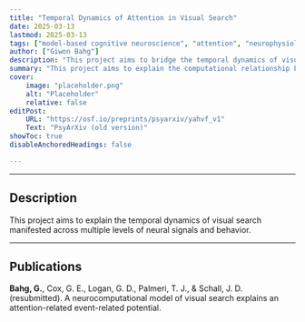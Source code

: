 ```yaml
---
title: "Temporal Dynamics of Attention in Visual Search" 
date: 2025-03-13
lastmod: 2025-03-13
tags: ["model-based cognitive neuroscience", "attention", "neurophysiology", "event-related potential", "N2pc"]
author: ["Giwon Bahg"]
description: "This project aims to bridge the temporal dynamics of visual search between neurophysiology and electrophysiology."
summary: "This project aims to explain the computational relationship between neural firing and the N2pc component measured in visual search tasks."
cover:
    image: "placeholder.png"
    alt: "Placeholder"
    relative: false
editPost:
    URL: "https://osf.io/preprints/psyarxiv/yahvf_v1"
    Text: "PsyArXiv (old version)"
showToc: true
disableAnchoredHeadings: false

---
```


---

## Description

This project aims to explain the temporal dynamics of visual search manifested across multiple levels of neural signals and behavior.

---

## Publications

**Bahg, G.**, Cox, G. E., Logan, G. D., Palmeri, T. J., & Schall, J. D. (resubmitted). A neurocomputational model of visual search explains an attention-related event-related potential.

